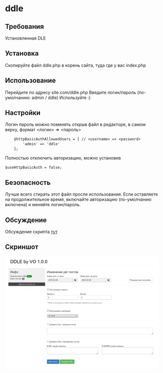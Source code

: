 # ddle

## Требования
Установленная DLE

## Установка

Скопируйте файл ddle.php в корень сайта, туда где у вас index.php

## Использование

Перейдите по адресу site.com/ddle.php
Введите логин/пароль (по-умолчанию: admin / ddle)
Используйте :)

## Настройки
Логин пароль можно поменять открыв файл в редакторе, в самом верху, 
формат <логин> => <пароль>
```
    $httpBasicAuthAllowedUsers = [ // <username> => <password>
        'admin' => 'ddle'
    ];
```
Полностью отключить авторизацию, можно установив
```
$useHttpBasicAuth = false;
```

## Безопасность
Лучше всего стирать этот файл просле использования.
Если оставляете на продолжительное время, включайте авторизацию (по-умолчанию включена) и меняйте логин/пароль.

## Обсуждение
Обсуждение скрипта [тут](https://www.it-rem.ru/paketnoe-izmenenie-datyi-dlya-postov-dle.html)

## Скриншот
![Screenshot](/screenshot.png)

